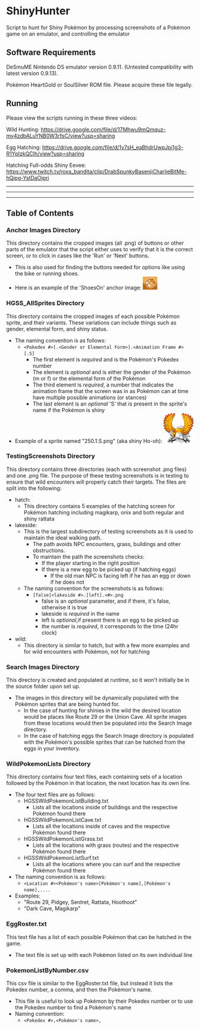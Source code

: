 # ShinyHunter
Script to hunt for Shiny Pokémon by processing screenshots of a Pokémon game on an emulator, and controlling the emulator

## Software Requirements
DeSmuME Nintendo DS emulator version 0.9.11. (Untested compatibility with latest version 0.9.13).

Pokémon HeartGold or SoulSilver ROM file.  Please acquire these file legally.

## Running
Please view the scripts running in these three videos:

Wild Hunting: https://drive.google.com/file/d/17Mhwu9mQmquz-my4zdbALuYNB0W3rfsC/view?usp=sharing

Egg Hatching: https://drive.google.com/file/d/1v7sH_eaBhdrUwpJpi1g3-R1YpIzkQCIh/view?usp=sharing

Hatching Full-odds Shiny Eevee: https://www.twitch.tv/roxa_bandita/clip/DrabSpunkyBasenjiCharlieBitMe-hQipg-YstDaOipri

---
***
___

## Table of Contents

### Anchor Images Directory
This directory contains the cropped images (all .png) of buttons or other parts of the emulator that the script either uses to 
verify that it is the correct screen, or to click in cases like the 'Run' or 'Next' buttons. 
   * This is also used for finding the buttons needed for options like using the bike or running shoes.
   * Here is an example of the 'ShoesOn' anchor image:
   ![Shoes On image](/AnchorImages/ShoesOn.png "ShoesOn")

### HGSS_AllSprites Directory
This directory contains the cropped images of each possible Pokémon sprite, and their variants. These variations can 
include things such as gender, elemental form, and shiny status. 
 * The naming convention is as follows:
   * `<Pokedex #>[.<Gender or Elemental Form>].<Animation Frame #>[.S]`
     * The first element is *required* and is the Pokémon's Pokedex number
     * The element is *optional* and is either the gender of the Pokémon (m or f) or the elemental form of the Pokémon
     * The third element is *required*, a number that indicates the animation frame that the screen was in as Pokémon can 
     at time have multiple possible animations (or stances)
     * The last element is an *optional* 'S' that is present in the sprite's name if the Pokémon is shiny
 * Example of a sprite named "250.1.S.png" (aka shiny Ho-oh):
 ![Shiny Ho oh](/HGSS_AllSprites/250.1.S.png "Shiny Ho oh")

### TestingScreenshots Directory
This directory contains three directories (each with screenshot .png files) and one .png file. The purpose of these 
testing screenshots is in testing to ensure that wild encounters will properly catch their targets. The files are split
into the following:
 * hatch:
   * This directory contains 5 examples of the hatching screen for Pokémon hatching including magikarp, onix and both regular
   and shiny rattata
 * lakeside:
   * This is the largest subdirectory of testing screenshots as it is used to maintain the ideal walking path.
     * The path avoids NPC encounters, grass, buildings and other obstructions. 
     * To maintain the path the screenshots checks:
       * If the player starting in the right position
       * If there is a new egg to be picked up (if hatching eggs)
         * If the old man NPC is facing left if he has an egg or down if he does not
   * The naming convention for the screenshots is as follows:
     * `[false]<lakeside #>.[left].<#>.png`
       * false is an *optional* parameter, and if there, it's false, otherwise it is true
       * lakeside is *required* in the name
       * left is *optional*,if present there is an egg to be picked up
       * the number is *required*, it corresponds to the time (24hr clock)
 * wild:
   * This directory is similar to hatch, but with a few more examples and for wild encounters with Pokémon, not for hatching
     


### Search Images Directory 
This directory is created and populated at runtime, so it won't initially be in the source folder upon set up. 
   * The images in this directory will be dynamically populated with the Pokémon sprites that are being hunted for.
     * In the case of hunting for shinies in the wild the desired location would be places like Route 29 or the Union
     Cave. All sprite images from these locations would then be populated into the Search Image directory.
     * In the case of hatching eggs the Search Image directory is populated with the Pokémon's possible sprites that can
     be hatched from the eggs in your inventory.

### WildPokemonLists Directory 
This directory contains four text files, each containing sets of a location followed by the Pokémon in that location, the 
next location has its own line.
   * The four text files are as follows:
     * HGSSWildPokemonListBuilding.txt
       * Lists all the locations inside of buildings and the respective Pokémon found there 
     * HGSSWildPokemonListCave.txt
       * Lists all the locations inside of caves and the respective Pokémon found there
     * HGSSWildPokemonListGrass.txt
       * Lists all the locations with grass (routes) and the respective Pokémon found there
     * HGSSWildPokemonListSurf.txt
       * Lists all the locations where you can surf and the respective Pokémon found there
   * The naming convention is as follows:
     * `<Location #><Pokémon's name>[Pokémon's name],[Pokémon's name],....`
   * Examples:
     * "Route 29, Pidgey, Sentret, Rattata, Hoothoot"
     * "Dark Cave, Magikarp"

### EggRoster.txt
This text file has a list of each possible Pokémon that can be hatched in the game.
   * The text file is set up with each Pokémon listed on its own individual line 

### PokemonListByNumber.csv
This csv file is similar to the EggRoster.txt file, but instead it lists the Pokedex number, a comma, and then 
the Pokémon's name. 
   * This file is useful to look up Pokémon by their Pokedex number or to use the Pokedex number to find a Pokémon's name
   * Naming convention:
     * `<Pokedex #>,<Pokémon's name>,`


